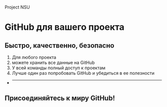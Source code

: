 Project NSU
# GitHub для вашего проекта
## Быстро, качественно, безопасно
1. Для любого проекта
2. можете хранить все данные на GitHub
3. У всей команды полный доступ к проектам
4. Лучше один раз попробовать GitHub и убедиться в ее полезности
* -----
## Присоединяйтесь к миру GitHub!
